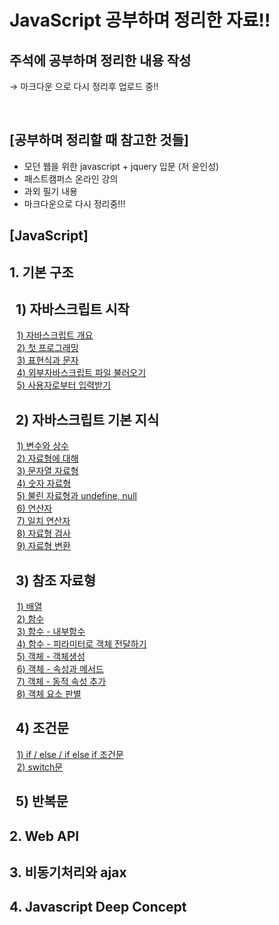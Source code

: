 # JavaScript 공부하며 정리한 자료!!


## 주석에 공부하며 정리한 내용 작성
→ 마크다운 으로 다시 정리후 업로드 중!!

<br/>

## [공부하며 정리할 때 참고한 것들]

- 모던 웹을 위한 javascript + jquery 입문 (저 윤인성)
- 패스트캠퍼스 온라인 강의
- 과외 필기 내용
- 마크다운으로 다시 정리중!!!


## [JavaScript]

## 1. 기본 구조  
## &nbsp; 1) 자바스크립트 시작
&nbsp;&nbsp; [1) 자바스크립트 개요](https://github.com/Dhyunlee/JavaScript/blob/main/1.%20basic%20construction/1.%20start%20JavaScript/0.%20JavaScript%20intro.md)  
&nbsp;&nbsp; [2) 첫 프로그래밍](https://github.com/Dhyunlee/JavaScript/blob/main/1.%20basic%20construction/1.%20start%20JavaScript/1.%20first%20JavaScript%20programming.md)  
&nbsp;&nbsp; [3) 표현식과 문자](https://github.com/Dhyunlee/JavaScript/blob/main/1.%20basic%20construction/1.%20start%20JavaScript/2.%20Expression%20and%20character.md)  
&nbsp;&nbsp; [4) 외부자바스크립트 파일 불러오기](https://github.com/Dhyunlee/JavaScript/blob/main/1.%20basic%20construction/1.%20start%20JavaScript/3.%20Importing%20a%20javascript%20file.md)  
&nbsp;&nbsp;   [5) 사용자로부터 입력받기](https://github.com/Dhyunlee/JavaScript/blob/main/1.%20basic%20construction/1.%20start%20JavaScript/4.%20%20prompt%20and%20confirm.md)
  
## &nbsp; 2) 자바스크립트 기본 지식  
&nbsp;&nbsp; [1) 변수와 상수](https://github.com/Dhyunlee/JavaScript/blob/main/1.%20basic%20construction/2.%20basic%20knowledge/1.%20variable%20and%20constant.md)  
&nbsp;&nbsp; [2) 자료형에 대해](https://github.com/Dhyunlee/JavaScript/blob/main/1.%20basic%20construction/2.%20basic%20knowledge/2.%20data%20type.md)  
&nbsp;&nbsp; [3) 문자열 자료형](https://github.com/Dhyunlee/JavaScript/blob/main/1.%20basic%20construction/2.%20basic%20knowledge/3.%20string.md)  
&nbsp;&nbsp; [4) 숫자 자료형](https://github.com/Dhyunlee/JavaScript/blob/main/1.%20basic%20construction/2.%20basic%20knowledge/4.%20number.md)  
&nbsp;&nbsp; [5) 불린 자료형과 undefine, null ](https://github.com/Dhyunlee/JavaScript/blob/main/1.%20basic%20construction/2.%20basic%20knowledge/5.%20boolean%20and%20undefined%2C%20null.md)  
&nbsp;&nbsp; [6) 연산자](https://github.com/Dhyunlee/JavaScript/blob/main/1.%20basic%20construction/2.%20basic%20knowledge/6.%20operator.md)  
&nbsp;&nbsp; [7) 일치 연산자](https://github.com/Dhyunlee/JavaScript/blob/main/1.%20basic%20construction/2.%20basic%20knowledge/7.%20%20identity%20operator.md)  
&nbsp;&nbsp; [8) 자료형 검사](https://github.com/Dhyunlee/JavaScript/blob/main/1.%20basic%20construction/2.%20basic%20knowledge/8.%20type%20check.md)  
&nbsp;&nbsp; [9) 자료형 변환](https://github.com/Dhyunlee/JavaScript/blob/main/1.%20basic%20construction/2.%20basic%20knowledge/9.%20type%20change.md)    
        
## &nbsp; 3) 참조 자료형   
&nbsp;&nbsp; [1) 배열](https://github.com/Dhyunlee/JavaScript/blob/main/1.%20basic%20construction/3.%20reference%20type/1.%20array.md)   
&nbsp;&nbsp; [2) 함수](https://github.com/Dhyunlee/JavaScript/blob/main/1.%20basic%20construction/3.%20reference%20type/2.%20functioin%20-%20function%20definition%20.md)   
&nbsp;&nbsp; [3) 함수 - 내부함수](https://github.com/Dhyunlee/JavaScript/blob/main/1.%20basic%20construction/3.%20reference%20type/3.%20fuction%20-%20inner%20fuction.md)  
&nbsp;&nbsp; [4) 함수 - 피라미터로 객체 전달하기](https://github.com/Dhyunlee/JavaScript/blob/main/1.%20basic%20construction/3.%20reference%20type/4.%20function%20-%20function%20parameter%20.md)    
&nbsp;&nbsp; [5) 객체 - 객체생성](https://github.com/Dhyunlee/JavaScript/blob/main/1.%20basic%20construction/3.%20reference%20type/5.%20object.md)    
&nbsp;&nbsp; [6) 객체 - 속성과 메서드](https://github.com/Dhyunlee/JavaScript/blob/main/1.%20basic%20construction/3.%20reference%20type/6.%20object%20property%2C%20method.md)   
&nbsp;&nbsp; [7) 객체 - 동적 속성 추가](https://github.com/Dhyunlee/JavaScript/blob/main/1.%20basic%20construction/3.%20reference%20type/7.%20object%20-%20add%20property%20and%20delect%20property.md)   
&nbsp;&nbsp; [8) 객체 요소 판별](https://github.com/Dhyunlee/JavaScript/blob/main/1.%20basic%20construction/3.%20reference%20type/8.%20object%20-%20element%20discrimination.md)   

## &nbsp; 4) 조건문  
&nbsp;&nbsp; [1) if / else / if else if 조건문](https://github.com/Dhyunlee/JavaScript/blob/main/1.%20basic%20construction/4.%20condition/1.%20conditionIf.md)  
&nbsp;&nbsp; [2) switch문](https://github.com/Dhyunlee/JavaScript/blob/main/1.%20basic%20construction/4.%20condition/2.%20conditionSwitch.md)  

## &nbsp; 5) 반복문 

## 2. Web API
## 3. 비동기처리와 ajax  
## 4. Javascript Deep Concept
